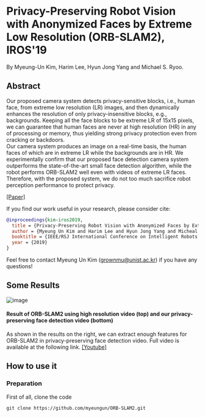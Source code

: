 # Privacy-Preserving Robot Vision with Anonymized Faces by Extreme Low Resolution (ORB-SLAM2), IROS'19

By Myeung-Un Kim, Harim Lee, Hyun Jong Yang and Michael S. Ryoo.

## Abstract 

Our proposed camera system detects privacy-sensitive blocks, i.e., human face, from extreme low resolution (LR) images, and then dynamically enhances the resolution of only privacy-insensitive blocks, e.g., backgrounds. Keeping all the face blocks to be extreme LR of 15x15 pixels, we can guarantee that human faces are never at high resolution (HR) in any of processing or memory, thus yielding strong privacy protection even from cracking or backdoors.  
Our camera system produces an image on a real-time basis, the human faces of which are in extreme LR while the backgrounds are in HR. We experimentally confirm that our proposed face detection camera system outperforms the state-of-the-art small face detection algorithm, while the robot performs ORB-SLAM2 well even with videos of extreme LR faces. Therefore, with the proposed system, we do not too much sacrifice robot perception performance to protect privacy.

[[Paper]](https://ieeexplore.ieee.org/document/8967681)

If you find our work useful in your research, please consider cite:
```bibtex
@inproceedings{kim-iros2019,
  title = {Privacy-Preserving Robot Vision with Anonymized Faces by Extreme Low Resolution},
  author = {Myeung Un Kim and Harim Lee and Hyun Jong Yang and Micheal S. Ryoo},
  booktitle = {IEEE/RSJ International Conference on Intelligent Robots and Systems (IROS)},
  year = {2019}
}
```
Feel free to contact Myeung Un Kim (grownmu@unist.ac.kr) if you have any questions!

## Some Results

![image](https://user-images.githubusercontent.com/26617052/76276344-ed27a100-62c8-11ea-82fe-0337c6a25aba.png)

#### Result of ORB-SLAM2 using high resolution video (top) and our privacy-preserving face detection video (bottom)  
As shown in the results on the right, we can extract enough features for ORB-SLAM2 in privacy-preserving face detection video. Full video is available at the following link. [[Youtube]](https://youtu.be/_W6e6xPRsM0)

## How to use it
### Preparation
First of all, clone the code

```
git clone https://github.com/myeungun/ORB-SLAM2.git
```
